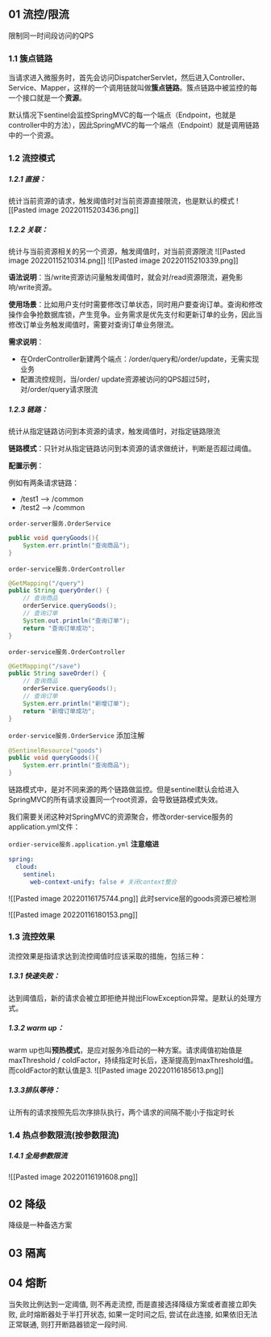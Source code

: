 ## 01 流控/限流

限制同一时间段访问的QPS



### 1.1 簇点链路

当请求进入微服务时，首先会访问DispatcherServlet，然后进入Controller、Service、Mapper，这样的一个调用链就叫做**簇点链路**。簇点链路中被监控的每一个接口就是一个**资源**。

默认情况下sentinel会监控SpringMVC的每一个端点（Endpoint，也就是controller中的方法），因此SpringMVC的每一个端点（Endpoint）就是调用链路中的一个资源。

### 1.2 流控模式
##### 1.2.1 直接：
统计当前资源的请求，触发阈值时对当前资源直接限流，也是默认的模式
![[Pasted image 20220115203436.png]]
##### 1.2.2 关联：
统计与当前资源相关的另一个资源，触发阈值时，对当前资源限流
![[Pasted image 20220115210314.png]]
![[Pasted image 20220115210339.png]]

**语法说明**：当/write资源访问量触发阈值时，就会对/read资源限流，避免影响/write资源。

**使用场景**：比如用户支付时需要修改订单状态，同时用户要查询订单。查询和修改操作会争抢数据库锁，产生竞争。业务需求是优先支付和更新订单的业务，因此当修改订单业务触发阈值时，需要对查询订单业务限流。

**需求说明**：

-   在OrderController新建两个端点：/order/query和/order/update，无需实现业务
-   配置流控规则，当/order/ update资源被访问的QPS超过5时，对/order/query请求限流

##### 1.2.3 链路：
统计从指定链路访问到本资源的请求，触发阈值时，对指定链路限流

**链路模式**：只针对从指定链路访问到本资源的请求做统计，判断是否超过阈值。

**配置示例**：

例如有两条请求链路：

-   /test1 --> /common
-   /test2 --> /common

`order-server服务.OrderService`

```java
public void queryGoods(){
    System.err.println("查询商品");
}
```

`order-service服务.OrderController`
```java
@GetMapping("/query")
public String queryOrder() {
    // 查询商品
    orderService.queryGoods();
    // 查询订单
    System.out.println("查询订单");
    return "查询订单成功";
}
```

`order-service服务.OrderController`
```java
@GetMapping("/save")
public String saveOrder() {
    // 查询商品
    orderService.queryGoods();
    // 查询订单
    System.err.println("新增订单");
    return "新增订单成功";
}
```

`order-service服务.OrderService`
添加注解
```java
@SentinelResource("goods")
public void queryGoods(){
    System.err.println("查询商品");
}
```

链路模式中，是对不同来源的两个链路做监控。但是sentinel默认会给进入SpringMVC的所有请求设置同一个root资源，会导致链路模式失效。

我们需要关闭这种对SpringMVC的资源聚合，修改order-service服务的application.yml文件：

`ordier-service服务.application.yml`
**注意缩进**
```yml
spring:
  cloud:
    sentinel:
      web-context-unify: false # 关闭context整合
```

![[Pasted image 20220116175744.png]]
此时service层的goods资源已被检测

![[Pasted image 20220116180153.png]]

### 1.3 流控效果
流控效果是指请求达到流控阈值时应该采取的措施，包括三种：

##### 1.3.1 快速失败：
达到阈值后，新的请求会被立即拒绝并抛出FlowException异常。是默认的处理方式。
    
##### 1.3.2 warm up：
warm up也叫**预热模式**，是应对服务冷启动的一种方案。请求阈值初始值是 maxThreshold / coldFactor，持续指定时长后，逐渐提高到maxThreshold值。而coldFactor的默认值是3.
![[Pasted image 20220116185613.png]]

##### 1.3.3排队等待：
让所有的请求按照先后次序排队执行，两个请求的间隔不能小于指定时长

### 1.4 热点参数限流(按参数限流)

##### 1.4.1 全局参数限流
![[Pasted image 20220116191608.png]]



## 02 降级
降级是一种备选方案

## 03 隔离


## 04 熔断
当失败比例达到一定阈值, 则不再走流控, 而是直接选择降级方案或者直接立即失败, 此时熔断器处于半打开状态, 如果一定时间之后, 尝试在此连接, 如果依旧无法正常联通, 则打开断路器锁定一段时间.



